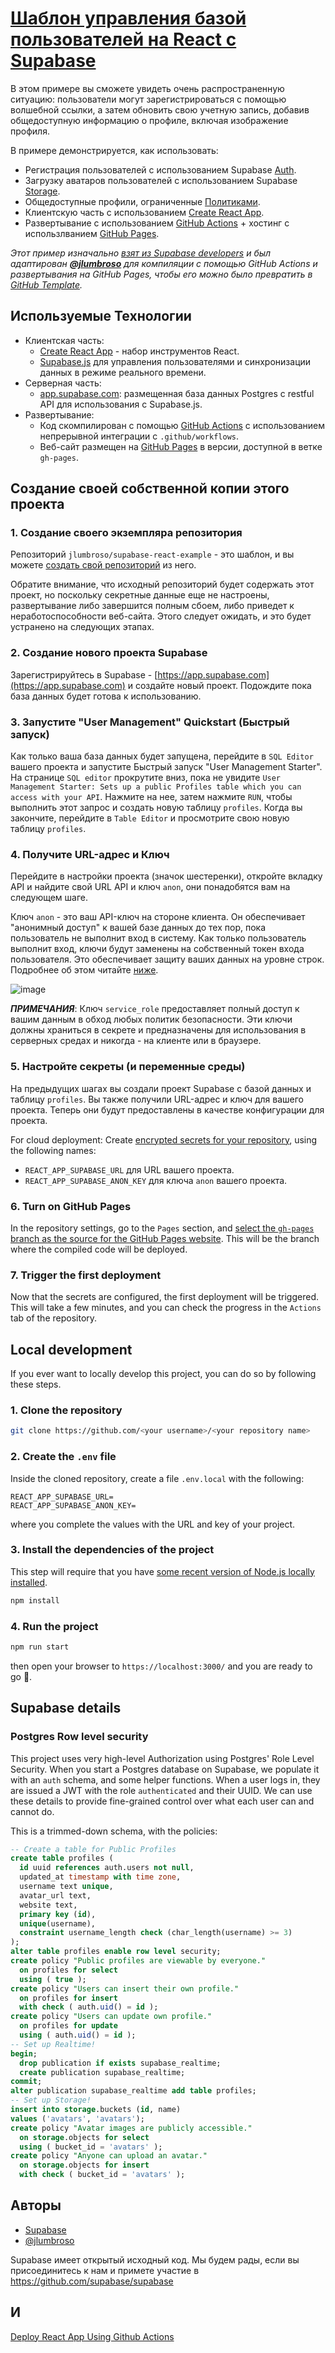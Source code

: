 # [Шаблон управления базой пользователей на React c Supabase](https://github.com/jlumbroso/supabase-react-example)

В этом примере вы сможете увидеть очень распространенную ситуацию: пользователи могут зарегистрироваться с помощью волшебной ссылки, а затем обновить свою учетную запись, добавив общедоступную информацию о профиле, включая изображение профиля.

В примере демонстрируется, как использовать:

- Регистрация пользователей с использованием Supabase [Auth](https://supabase.com/auth).
- Загрузку аватаров пользователей с использованием Supabase [Storage](https://supabase.com/storage).
- Общедоступные профили, ограниченные [Политиками](https://supabase.com/docs/guides/auth#policies).
- Клиентскую часть с использованием [Create React App](https://reactjs.org/docs/create-a-new-react-app.html).
- Развертывание с использованием [GitHub Actions](https://docs.github.com/en/actions) + хостинг с использлванием [GitHub Pages](https://pages.github.com/).

_Этот пример изначально [взят из Supabase developers](https://github.com/supabase/supabase/tree/master/examples/user-management/react-user-management) и был адаптирован [**@jlumbroso**](https://github.com/jlumbroso) для компиляции с помощью GitHub Actions и развертывания на GitHub Pages, чтобы его можно было превратить в [GitHub Template](https://docs.github.com/en/repositories/creating-and-managing-repositories/creating-a-template-repository)._

## Используемые Технологии

- Клиентская часть:
  - [Create React App](https://reactjs.org/docs/create-a-new-react-app.html) - набор инструментов React.
  - [Supabase.js](https://supabase.com/docs/library/getting-started) для управления пользователями и синхронизации данных в режиме реального времени.
- Серверная часть:
  - [app.supabase.com](https://app.supabase.com/): размещенная база данных Postgres с restful API для использования с Supabase.js.
- Развертывание:
  - Код скомпилирован с помощью [GitHub Actions](https://docs.github.com/en/actions) с использованием непрерывной интеграции с `.github/workflows`.
  - Веб-сайт размещен на [GitHub Pages](https://pages.github.com/) в версии, доступной в ветке `gh-pages`.

## Создание своей собственной копии этого проекта

### 1. Создание своего экземпляра репозитория

Репозиторий `jlumbroso/supabase-react-example` - это шаблон, и вы можете [создать свой репозиторий](https://docs.github.com/en/repositories/creating-and-managing-repositories/creating-a-repository-from-a-template) из него.

Обратите внимание, что исходный репозиторий будет содержать этот проект, но поскольку секретные данные еще не настроены, развертывание либо завершится полным сбоем, либо приведет к неработоспособности веб-сайта. Этого следует ожидать, и это будет устранено на следующих этапах.

### 2. Создание нового проекта Supabase

Зарегистрируйтесь в Supabase - [https://app.supabase.com](https://app.supabase.com) и создайте новый проект. Подождите пока база данных будет готова к использованию.

### 3. Запустите "User Management" Quickstart (Быстрый запуск)

Как только ваша база данных будет запущена, перейдите в `SQL Editor` вашего проекта и запустите Быстрый запуск "User Management Starter". На странице `SQL editor` прокрутите вниз, пока не увидите `User Management Starter: Sets up a public Profiles table which you can access with your API`. Нажмите на нее, затем нажмите `RUN`, чтобы выполнить этот запрос и создать новую таблицу `profiles`. Когда вы закончите, перейдите в `Table Editor` и просмотрите свою новую таблицу `profiles`.

### 4. Получите URL-адрес и Ключ

Перейдите в настройки проекта (значок шестеренки), откройте вкладку API и найдите свой URL API и ключ `anon`, они понадобятся вам на следующем шаге.


Ключ `anon` - это ваш API-ключ на стороне клиента. Он обеспечивает "анонимный доступ" к вашей базе данных до тех пор, пока пользователь не выполнит вход в систему. Как только пользователь выполнит вход, ключи будут заменены на собственный токен входа пользователя. Это обеспечивает защиту ваших данных на уровне строк. Подробнее об этом читайте [ниже](#postgres-row-level-security).

![image](https://user-images.githubusercontent.com/10214025/88916245-528c2680-d298-11ea-8a71-708f93e1ce4f.png)

**_ПРИМЕЧАНИЯ_**: Ключ `service_role` предоставляет полный доступ к вашим данным в обход любых политик безопасности. Эти ключи должны храниться в секрете и предназначены для использования в серверных средах и никогда - на клиенте или в браузере.

### 5. Настройте секреты (и переменные среды)

На предыдущих шагах вы создали проект Supabase с базой данных и таблицу `profiles`. Вы также получили URL-адрес и ключ для вашего проекта. Теперь они будут предоставлены в качестве конфигурации для проекта.

For cloud deployment: Create [encrypted secrets for your repository](https://docs.github.com/en/actions/security-guides/encrypted-secrets#creating-encrypted-secrets-for-a-repository), using the following names:

- `REACT_APP_SUPABASE_URL` для URL вашего проекта.
- `REACT_APP_SUPABASE_ANON_KEY` для ключа `anon` вашего проекта.

### 6. Turn on GitHub Pages

In the repository settings, go to the `Pages` section, and [select the `gh-pages` branch as the source for the GitHub Pages website](https://docs.github.com/en/pages/getting-started-with-github-pages/configuring-a-publishing-source-for-your-github-pages-site#publishing-from-a-branch). This will be the branch where the compiled code will be deployed.

### 7. Trigger the first deployment

Now that the secrets are configured, the first deployment will be triggered. This will take a few minutes, and you can check the progress in the `Actions` tab of the repository.

## Local development

If you ever want to locally develop this project, you can do so by following these steps.

### 1. Clone the repository

```bash
git clone https://github.com/<your username>/<your repository name>
```

### 2. Create the `.env` file

Inside the cloned repository, create a file `.env.local` with the following:

```
REACT_APP_SUPABASE_URL=
REACT_APP_SUPABASE_ANON_KEY=
```

where you complete the values with the URL and key of your project.

### 3. Install the dependencies of the project

This step will require that you have [some recent version of Node.js locally installed](https://nodejs.org/en/).

```bash
npm install
```

### 4. Run the project

```bash
npm run start
```

then open your browser to `https://localhost:3000/` and you are ready to go 🚀.

## Supabase details

### Postgres Row level security

This project uses very high-level Authorization using Postgres' Role Level Security.
When you start a Postgres database on Supabase, we populate it with an `auth` schema, and some helper functions.
When a user logs in, they are issued a JWT with the role `authenticated` and their UUID.
We can use these details to provide fine-grained control over what each user can and cannot do.

This is a trimmed-down schema, with the policies:

```sql
-- Create a table for Public Profiles
create table profiles (
  id uuid references auth.users not null,
  updated_at timestamp with time zone,
  username text unique,
  avatar_url text,
  website text,
  primary key (id),
  unique(username),
  constraint username_length check (char_length(username) >= 3)
);
alter table profiles enable row level security;
create policy "Public profiles are viewable by everyone."
  on profiles for select
  using ( true );
create policy "Users can insert their own profile."
  on profiles for insert
  with check ( auth.uid() = id );
create policy "Users can update own profile."
  on profiles for update
  using ( auth.uid() = id );
-- Set up Realtime!
begin;
  drop publication if exists supabase_realtime;
  create publication supabase_realtime;
commit;
alter publication supabase_realtime add table profiles;
-- Set up Storage!
insert into storage.buckets (id, name)
values ('avatars', 'avatars');
create policy "Avatar images are publicly accessible."
  on storage.objects for select
  using ( bucket_id = 'avatars' );
create policy "Anyone can upload an avatar."
  on storage.objects for insert
  with check ( bucket_id = 'avatars' );
```

## Авторы

- [Supabase](https://supabase.com)
- [@jlumbroso](https://www.github.com/jlumbroso)

Supabase имеет открытый исходный код. Мы будем рады, если вы присоединитесь к нам и примете участие в https://github.com/supabase/supabase

## И
[Deploy React App Using Github Actions](https://dev.to/achukka/deploy-react-app-using-github-actions-157d)
